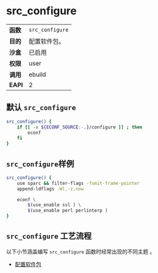 # src_configure

|          |                 |
| :------- | :-------------- |
| **函数** | `src_configure` |
| **目的** | 配置软件包。    |
| **沙盒** | 已启用          |
| **权限** | user            |
| **调用** | ebuild          |
| **EAPI** | 2               |

## 默认 `src_configure`

```bash
src_configure() {
	if [[ -x ${ECONF_SOURCE:-.}/configure ]] ; then
		econf
	fi
}
```

## `src_configure`样例

```bash
src_configure() {
	use sparc && filter-flags -fomit-frame-pointer
	append-ldflags -Wl,-z,now

	econf \
		$(use_enable ssl ) \
		$(use_enable perl perlinterp )
}
```

## `src_configure` 工艺流程

以下小节涵盖编写 `src_configure` 函数时经常出现的不同主题 。

- [配置软件包](./configuring-a-package.md)
